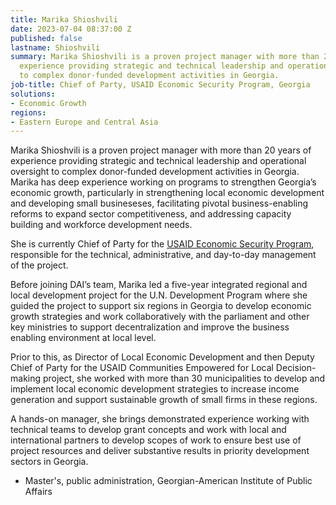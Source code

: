 ```yaml
---
title: Marika Shioshvili
date: 2023-07-04 08:37:00 Z
published: false
lastname: Shioshvili
summary: Marika Shioshvili is a proven project manager with more than 20 years of
  experience providing strategic and technical leadership and operational oversight
  to complex donor-funded development activities in Georgia.
job-title: Chief of Party, USAID Economic Security Program, Georgia
solutions:
- Economic Growth
regions:
- Eastern Europe and Central Asia
---
```


Marika Shioshvili is a proven project manager with more than 20 years of experience providing strategic and technical leadership and operational oversight to complex donor-funded development activities in Georgia. Marika has deep experience working on programs to strengthen Georgia’s economic growth, particularly in strengthening local economic development and developing small busineseses, facilitating pivotal business-enabling reforms to expand sector competitiveness, and addressing capacity building and workforce development needs. 

She is currently Chief of Party for the [USAID Economic Security Program](https://www.dai.com/our-work/projects/georgia-usaid-economic-security-program-georgia-esp), responsible for the technical, administrative, and day-to-day management of the project. 

Before joining DAI’s team, Marika led a five-year integrated regional and local development project for the U.N. Development Program where she guided the project to support six regions in Georgia to develop economic growth strategies and work collaboratively with the parliament and other key ministries to support decentralization and improve the business enabling environment at local level. 

Prior to this, as Director of Local Economic Development and then Deputy Chief of Party for the USAID Communities Empowered for Local Decision-making project, she worked with more than 30 municipalities to develop and implement local economic development strategies to increase income generation and support sustainable growth of small firms in these regions. 

A hands-on manager, she brings demonstrated experience working with technical teams to develop grant concepts and work with local and international partners to develop scopes of work to ensure best use of project resources and deliver substantive results in priority development sectors in Georgia.  

* Master's, public administration, Georgian-American Institute of Public Affairs